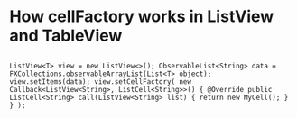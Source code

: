 # How cellFactory works in ListView and TableView
## 
`
ListView<T> view = new ListView<>();
ObservableList<String> data = FXCollections.observableArrayList(List<T> object);
view.setItems(data);
view.setCellFactory(
  new Callback<ListView<String>, ListCell<String>>() {
    @Override
    public ListCell<String> call(ListView<String> list) {
      return new MyCell();
    }
  }
);
`
